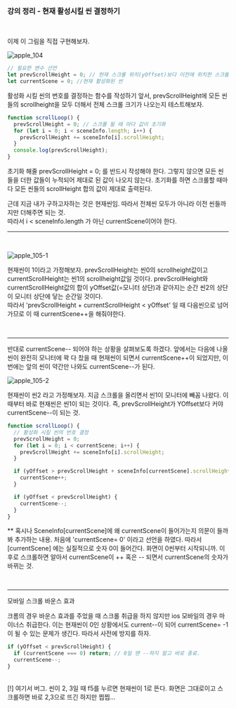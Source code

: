 ### 강의 정리 - 현재 활성시킬 씬 결정하기

<br />

이제 이 그림을 직접 구현해보자.

![apple_104](https://user-images.githubusercontent.com/75867748/102371517-9bebd100-4001-11eb-8b20-9a4e59e7ee65.png)

```javascript
// 필요한 변수 선언
let prevScrollHeight = 0; // 현재 스크롤 위치(yOffset)보다 이전에 위치한 스크롤 섹션들의 스크롤 높이값의 합
let currentScene = 0; //현재 활성화된 씬
```

활성화 시킬 씬의 번호를 결정하는 함수를 작성하기 앞서, prevScrollHeight에 모든 씬들의 scrollheight을 모두 더해서 전체 스크롤 크기가 나오는지 테스트해보자.

```javascript
function scrollLoop() {
  prevScrollHeight = 0; // 스크롤 될 때 마다 값이 초기화
  for (let i = 0; i < sceneInfo.length; i++) {
    prevScrollHeight += sceneInfo[i].scrollHeight;
  }
  console.log(prevScrollHeight);
}
```

초기화 해줄 prevScrollHeight = 0; 를 반드시 작성해야 한다. 그렇지 않으면 모든 씬들을 더한 값들이 누적되어 제대로 된 값이 나오지 않는다.
초기화를 하면 스크롤할 때마다 모든 씬들의 scrollHeight 합의 값이 제대로 출력된다.

근데 지금 내가 구하고자하는 것은 현재씬임.
따라서 전체씬 모두가 아니라 이전 씬들까지만 더해주면 되는 것.
<br/>따라서 i < sceneInfo.length 가 아닌 currentScene이어야 한다.
<br />

---

<br />

![apple_105-1](https://user-images.githubusercontent.com/75867748/102371519-9bebd100-4001-11eb-92a8-3a4bb41009ac.png)

현재씬이 1이라고 가정해보자. prevScrollHeight는 씬0의 scrollheight값이고 currentScrollHeight는 씬1의 scrollheight값일 것이다. prevScrollHeight와 currentScrollHeight값의 합이 yOffset값(=모니터 상단)과 같아지는 순간 씬2의 상단이 모니터 상단에 닿는 순간일 것이다.
<br/>
따라서 'prevScrollHeight + currentScrollHeight < yOffset' 일 때 다음씬으로 넘어가므로 이 때 currentScene++을 해줘야한다.

<br/>

---

반대로 currentScene-- 되어야 하는 상황을 살펴보도록 하겠다. 앞에서는 다음에 나올 씬이 완전히 모니터에 꽉 다 찼을 때 현재씬이 되면서 currentScene++이 되었지만, 이번에는 앞의 씬이 약간만 나와도 currentScene--가 된다.

![apple_105-2](https://user-images.githubusercontent.com/75867748/102371521-9c846780-4001-11eb-8f09-ee7def282eec.png)

현재씬이 씬2 라고 가정해보자. 지금 스크롤을 올리면서 씬1이 모니터에 빼꼼 나왔다. 이 때부터 바로 현재씬은 씬1이 되는 것이다. 즉, prevScrollHeight가 YOffset보다 커야 currentScene--이 되는 것.

```javascript
function scrollLoop() {
  // 활성화 시킬 씬의 번호 결정
  prevScrollHeight = 0;
  for (let i = 0; i < currentScene; i++) {
    prevScrollHeight += sceneInfo[i].scrollHeight;
  }

  if (yOffset > prevScrollHeight + sceneInfo[currentScene].scrollHeight) {
    currentScene++;
  }

  if (yOffset < prevScrollHeight) {
    currentScene--;
  }
}
```

\*\* 혹시나 SceneInfo[currentScene]에 왜 currentScene이 들어가는지 의문이 들까봐 추가하는 내용. 처음에 'currentScene= 0' 이라고 선언을 하였다. 따라서 [currentScene] 에는 실질적으로 숫자 0이 들어간다. 화면이 0씬부터 시작되니까. 이후로 스크롤하면 알아서 currentScene이 ++ 혹은 -- 되면서 currentScene의 숫자가 바뀌는 것.

<br />

---

모바일 스크롤 바운스 효과

크롬의 경우 바운스 효과를 주었을 때 스크롤 취급을 하지 않지만 ios 모바일의 경우 마이너스 취급한다. 이는 현재씬이 0인 상황에서도 current--이 되어 currentScene= -1 이 될 수 있는 문제가 생긴다. 따라서 사전에 방지를 하자.

```javascript
if (yOffset < prevScrollHeight) {
  if (currentScene === 0) return; // 0일 땐 --하지 말고 바로 종료.
  currentScene--;
}
```

<br />
[!] 여기서 버그. 씬이 2, 3일 때 f5를 누르면 현재씬이 1로 뜬다. 화면은 그대로이고 스크롤하면 바로 2,3으로 뜨긴 하지만 찝찝...

